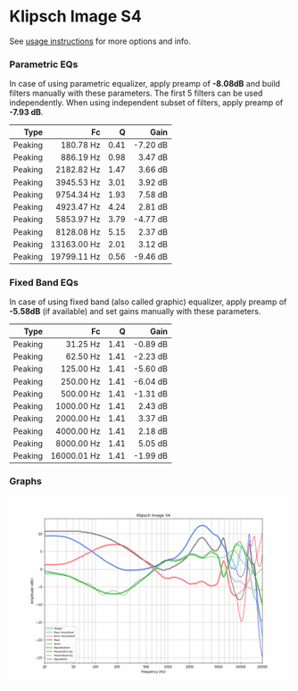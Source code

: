 # Klipsch Image S4
See [usage instructions](https://github.com/jaakkopasanen/AutoEq#usage) for more options and info.

### Parametric EQs
In case of using parametric equalizer, apply preamp of **-8.08dB** and build filters manually
with these parameters. The first 5 filters can be used independently.
When using independent subset of filters, apply preamp of **-7.93 dB**.

| Type    | Fc          |    Q | Gain     |
|--------:|------------:|-----:|---------:|
| Peaking | 180.78 Hz   | 0.41 | -7.20 dB |
| Peaking | 886.19 Hz   | 0.98 | 3.47 dB  |
| Peaking | 2182.82 Hz  | 1.47 | 3.66 dB  |
| Peaking | 3945.53 Hz  | 3.01 | 3.92 dB  |
| Peaking | 9754.34 Hz  | 1.93 | 7.58 dB  |
| Peaking | 4923.47 Hz  | 4.24 | 2.81 dB  |
| Peaking | 5853.97 Hz  | 3.79 | -4.77 dB |
| Peaking | 8128.08 Hz  | 5.15 | 2.37 dB  |
| Peaking | 13163.00 Hz | 2.01 | 3.12 dB  |
| Peaking | 19799.11 Hz | 0.56 | -9.46 dB |

### Fixed Band EQs
In case of using fixed band (also called graphic) equalizer, apply preamp of **-5.58dB**
(if available) and set gains manually with these parameters.

| Type    | Fc          |    Q | Gain     |
|--------:|------------:|-----:|---------:|
| Peaking | 31.25 Hz    | 1.41 | -0.89 dB |
| Peaking | 62.50 Hz    | 1.41 | -2.23 dB |
| Peaking | 125.00 Hz   | 1.41 | -5.60 dB |
| Peaking | 250.00 Hz   | 1.41 | -6.04 dB |
| Peaking | 500.00 Hz   | 1.41 | -1.31 dB |
| Peaking | 1000.00 Hz  | 1.41 | 2.43 dB  |
| Peaking | 2000.00 Hz  | 1.41 | 3.37 dB  |
| Peaking | 4000.00 Hz  | 1.41 | 2.18 dB  |
| Peaking | 8000.00 Hz  | 1.41 | 5.05 dB  |
| Peaking | 16000.01 Hz | 1.41 | -1.99 dB |

### Graphs
![](./Klipsch%20Image%20S4.png)